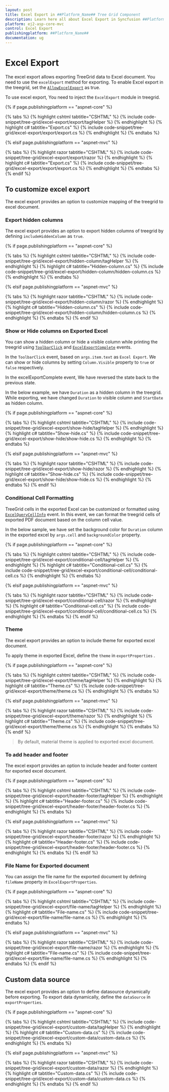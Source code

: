 ```yaml
---
layout: post
title: Excel Export in ##Platform_Name## Tree Grid Component
description: Learn here all about Excel Export in Syncfusion ##Platform_Name## Tree Grid component of Syncfusion Essential JS 2 and more.
platform: ej2-asp-core-mvc
control: Excel Export
publishingplatform: ##Platform_Name##
documentation: ug
---
```



# Excel Export

The excel export allows exporting TreeGrid data to Excel document. You need to use the
 `excelExport` method for exporting. To enable Excel export in the treegrid, set the [`AllowExcelExport`](https://help.syncfusion.com/cr/cref_files/aspnetcore-js2/Syncfusion.EJ2~Syncfusion.EJ2.TreeGrid.TreeGrid~AllowExcelExport.html) as true.

To use excel export, You need to inject the `ExcelExport` module in treegrid.

{% if page.publishingplatform == "aspnet-core" %}

{% tabs %}
{% highlight cshtml tabtitle="CSHTML" %}
{% include code-snippet/tree-grid/excel-export/export/tagHelper %}
{% endhighlight %}
{% highlight c# tabtitle="Export.cs" %}
{% include code-snippet/tree-grid/excel-export/export/export.cs %}
{% endhighlight %}
{% endtabs %}

{% elsif page.publishingplatform == "aspnet-mvc" %}

{% tabs %}
{% highlight razor tabtitle="CSHTML" %}
{% include code-snippet/tree-grid/excel-export/export/razor %}
{% endhighlight %}
{% highlight c# tabtitle="Export.cs" %}
{% include code-snippet/tree-grid/excel-export/export/export.cs %}
{% endhighlight %}
{% endtabs %}
{% endif %}



## To customize excel export

The excel export provides an option to customize mapping of the treegrid to excel document.

### Export hidden columns

The excel export provides an option to export hidden columns of treegrid by defining `includeHiddenColumn` as `true`.

{% if page.publishingplatform == "aspnet-core" %}

{% tabs %}
{% highlight cshtml tabtitle="CSHTML" %}
{% include code-snippet/tree-grid/excel-export/hidden-column/tagHelper %}
{% endhighlight %}
{% highlight c# tabtitle="Hidden-column.cs" %}
{% include code-snippet/tree-grid/excel-export/hidden-column/hidden-column.cs %}
{% endhighlight %}
{% endtabs %}

{% elsif page.publishingplatform == "aspnet-mvc" %}

{% tabs %}
{% highlight razor tabtitle="CSHTML" %}
{% include code-snippet/tree-grid/excel-export/hidden-column/razor %}
{% endhighlight %}
{% highlight c# tabtitle="Hidden-column.cs" %}
{% include code-snippet/tree-grid/excel-export/hidden-column/hidden-column.cs %}
{% endhighlight %}
{% endtabs %}
{% endif %}



### Show or Hide columns on Exported Excel

You can show a hidden column or hide a visible column while printing the treegrid using [`ToolbarClick`](https://help.syncfusion.com/cr/cref_files/aspnetcore-js2/Syncfusion.EJ2~Syncfusion.EJ2.TreeGrid.TreeGrid~ToolbarClick.html) and [`ExcelExportComplete`](https://help.syncfusion.com/cr/cref_files/aspnetcore-js2/Syncfusion.EJ2~Syncfusion.EJ2.TreeGrid.TreeGrid~ExcelExportComplete.html) events.

In the `ToolbarClick` event, based on `args.item.text` as `Excel Export`. We can show or hide columns by setting `Column.Visible` property to `true` or `false` respectively.

In the excelExportComplete event, We have reversed the state back to the previous state.

In the below example, we have `Duration` as a hidden column in the treegrid. While exporting, we have changed `Duration` to visible column and `StartDate` as hidden column.

{% if page.publishingplatform == "aspnet-core" %}

{% tabs %}
{% highlight cshtml tabtitle="CSHTML" %}
{% include code-snippet/tree-grid/excel-export/show-hide/tagHelper %}
{% endhighlight %}
{% highlight c# tabtitle="Show-hide.cs" %}
{% include code-snippet/tree-grid/excel-export/show-hide/show-hide.cs %}
{% endhighlight %}
{% endtabs %}

{% elsif page.publishingplatform == "aspnet-mvc" %}

{% tabs %}
{% highlight razor tabtitle="CSHTML" %}
{% include code-snippet/tree-grid/excel-export/show-hide/razor %}
{% endhighlight %}
{% highlight c# tabtitle="Show-hide.cs" %}
{% include code-snippet/tree-grid/excel-export/show-hide/show-hide.cs %}
{% endhighlight %}
{% endtabs %}
{% endif %}



### Conditional Cell Formatting

TreeGrid cells in the exported Excel can be customized or formatted using [`ExcelQueryCellInfo`](https://help.syncfusion.com/cr/cref_files/aspnetcore-js2/Syncfusion.EJ2~Syncfusion.EJ2.TreeGrid.TreeGrid~ExcelQueryCellInfo.html) event. In this event, we can format the treegrid cells of exported PDF document based on the column cell value.

In the below sample, we have set the background color for `Duration` column in the exported excel by `args.cell` and `backgroundColor` property.

{% if page.publishingplatform == "aspnet-core" %}

{% tabs %}
{% highlight cshtml tabtitle="CSHTML" %}
{% include code-snippet/tree-grid/excel-export/conditional-cell/tagHelper %}
{% endhighlight %}
{% highlight c# tabtitle="Conditional-cell.cs" %}
{% include code-snippet/tree-grid/excel-export/conditional-cell/conditional-cell.cs %}
{% endhighlight %}
{% endtabs %}

{% elsif page.publishingplatform == "aspnet-mvc" %}

{% tabs %}
{% highlight razor tabtitle="CSHTML" %}
{% include code-snippet/tree-grid/excel-export/conditional-cell/razor %}
{% endhighlight %}
{% highlight c# tabtitle="Conditional-cell.cs" %}
{% include code-snippet/tree-grid/excel-export/conditional-cell/conditional-cell.cs %}
{% endhighlight %}
{% endtabs %}
{% endif %}



### Theme

The excel export provides an option to include theme for exported excel document.

To apply theme in exported Excel, define the `theme` in `exportProperties` .

{% if page.publishingplatform == "aspnet-core" %}

{% tabs %}
{% highlight cshtml tabtitle="CSHTML" %}
{% include code-snippet/tree-grid/excel-export/theme/tagHelper %}
{% endhighlight %}
{% highlight c# tabtitle="Theme.cs" %}
{% include code-snippet/tree-grid/excel-export/theme/theme.cs %}
{% endhighlight %}
{% endtabs %}

{% elsif page.publishingplatform == "aspnet-mvc" %}

{% tabs %}
{% highlight razor tabtitle="CSHTML" %}
{% include code-snippet/tree-grid/excel-export/theme/razor %}
{% endhighlight %}
{% highlight c# tabtitle="Theme.cs" %}
{% include code-snippet/tree-grid/excel-export/theme/theme.cs %}
{% endhighlight %}
{% endtabs %}
{% endif %}



>By default, material theme is applied to exported excel document.

### To add header and footer

The excel export provides an option to include header and footer content for exported excel document.

{% if page.publishingplatform == "aspnet-core" %}

{% tabs %}
{% highlight cshtml tabtitle="CSHTML" %}
{% include code-snippet/tree-grid/excel-export/header-footer/tagHelper %}
{% endhighlight %}
{% highlight c# tabtitle="Header-footer.cs" %}
{% include code-snippet/tree-grid/excel-export/header-footer/header-footer.cs %}
{% endhighlight %}
{% endtabs %}

{% elsif page.publishingplatform == "aspnet-mvc" %}

{% tabs %}
{% highlight razor tabtitle="CSHTML" %}
{% include code-snippet/tree-grid/excel-export/header-footer/razor %}
{% endhighlight %}
{% highlight c# tabtitle="Header-footer.cs" %}
{% include code-snippet/tree-grid/excel-export/header-footer/header-footer.cs %}
{% endhighlight %}
{% endtabs %}
{% endif %}



### File Name for Exported document

You can assign the file name for the exported document by defining `fileName` property in `ExcelExportProperties`.

{% if page.publishingplatform == "aspnet-core" %}

{% tabs %}
{% highlight cshtml tabtitle="CSHTML" %}
{% include code-snippet/tree-grid/excel-export/file-name/tagHelper %}
{% endhighlight %}
{% highlight c# tabtitle="File-name.cs" %}
{% include code-snippet/tree-grid/excel-export/file-name/file-name.cs %}
{% endhighlight %}
{% endtabs %}

{% elsif page.publishingplatform == "aspnet-mvc" %}

{% tabs %}
{% highlight razor tabtitle="CSHTML" %}
{% include code-snippet/tree-grid/excel-export/file-name/razor %}
{% endhighlight %}
{% highlight c# tabtitle="File-name.cs" %}
{% include code-snippet/tree-grid/excel-export/file-name/file-name.cs %}
{% endhighlight %}
{% endtabs %}
{% endif %}



## Custom data source

The excel export provides an option to define datasource dynamically before exporting. To export data dynamically, define the `dataSource` in `exportProperties`.

{% if page.publishingplatform == "aspnet-core" %}

{% tabs %}
{% highlight cshtml tabtitle="CSHTML" %}
{% include code-snippet/tree-grid/excel-export/custom-data/tagHelper %}
{% endhighlight %}
{% highlight c# tabtitle="Custom-data.cs" %}
{% include code-snippet/tree-grid/excel-export/custom-data/custom-data.cs %}
{% endhighlight %}
{% endtabs %}

{% elsif page.publishingplatform == "aspnet-mvc" %}

{% tabs %}
{% highlight razor tabtitle="CSHTML" %}
{% include code-snippet/tree-grid/excel-export/custom-data/razor %}
{% endhighlight %}
{% highlight c# tabtitle="Custom-data.cs" %}
{% include code-snippet/tree-grid/excel-export/custom-data/custom-data.cs %}
{% endhighlight %}
{% endtabs %}
{% endif %}

